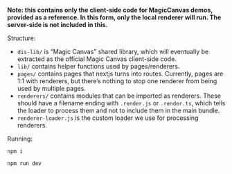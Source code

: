 **Note: this contains only the client-side code for MagicCanvas demos, provided as a reference. In this form, only the local renderer will run. The server-side is not included in this.**

Structure:
- `dis-lib/` is “Magic Canvas” shared library, which will eventually be extracted as the official Magic Canvas client-side code.
- `lib/` contains helper functions used by pages/renderers.
- `pages/` contains pages that nextjs turns into routes. Currently, pages are 1:1 with renderers, but there’s nothing to stop one renderer from being used by multiple pages.
- `renderers/` contains modules that can be imported as renderers. These should have a filename ending with `.render.js` or `.render.ts`, which tells the loader to process them and not to include them in the main bundle.
- `renderer-loader.js` is the custom loader we use for processing renderers.

Running:

    npm i

    npm run dev
